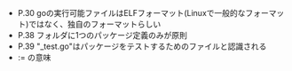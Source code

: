* P.30 goの実行可能ファイルはELFフォーマット(Linuxで一般的なフォーマット)ではなく、独自のフォーマットらしい
* P.38 フォルダに1つのパッケージ定義のみが原則
* P.39 "\_test.go"はパッケージをテストするためのファイルと認識される
* := の意味
